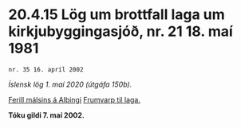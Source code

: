 # 20.4.15 Lög um brottfall laga um kirkjubyggingasjóð, nr. 21 18. maí 1981

`nr. 35 16. apríl 2002`

_Íslensk lög 1. maí 2020 (útgáfa 150b)._

[Ferill málsins á Alþingi](https://www.althingi.is/thingstorf/thingmalalistar-eftir-thingum/ferill/?ltg=127&mnr=428)
[Frumvarp til laga.](https://www.althingi.is/altext/127/s/0688.html)

**Tóku gildi 7. maí 2002.**

